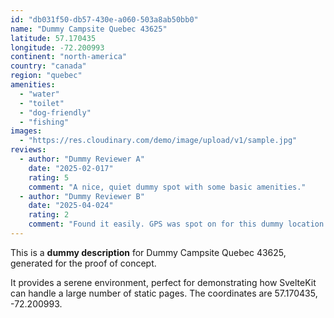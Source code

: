 ```yaml
---
id: "db031f50-db57-430e-a060-503a8ab50bb0"
name: "Dummy Campsite Quebec 43625"
latitude: 57.170435
longitude: -72.200993
continent: "north-america"
country: "canada"
region: "quebec"
amenities:
  - "water"
  - "toilet"
  - "dog-friendly"
  - "fishing"
images:
  - "https://res.cloudinary.com/demo/image/upload/v1/sample.jpg"
reviews:
  - author: "Dummy Reviewer A"
    date: "2025-02-017"
    rating: 5
    comment: "A nice, quiet dummy spot with some basic amenities."
  - author: "Dummy Reviewer B"
    date: "2025-04-024"
    rating: 2
    comment: "Found it easily. GPS was spot on for this dummy location."
---
```


This is a **dummy description** for Dummy Campsite Quebec 43625, generated for the proof of concept.

It provides a serene environment, perfect for demonstrating how SvelteKit can handle a large number of static pages. The coordinates are 57.170435, -72.200993.
